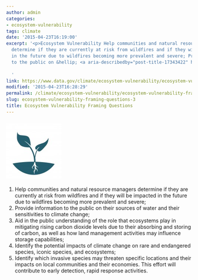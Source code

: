 ```yaml
---
author: admin
categories:
- ecosystem-vulnerability
tags: climate
date: '2015-04-23T16:19:00'
excerpt: '<p>Ecosystem Vulnerability Help communities and natural resource managers
  determine if they are currently at risk from wildfires and if they will be impacted
  in the future due to wildfires becoming more prevalent and severe; Provide information
  to the public on &hellip; <a aria-describedby="post-title-17343422" href="https://www.data.gov/climate/ecosystem-vulnerability/ecosystem-vulnerability-framing-questions/">Continued</a></p>

  '
link: https://www.data.gov/climate/ecosystem-vulnerability/ecosystem-vulnerability-framing-questions/
modified: '2015-04-23T16:28:29'
permalink: /climate/ecosystem-vulnerability/ecosystem-vulnerability-framing-questions/
slug: ecosystem-vulnerability-framing-questions-3
title: Ecosystem Vulnerability Framing Questions
---
```


### ![toolkit_eco](/img/toolkit_eco-150x150.jpg)

1. Help communities and natural resource managers determine if they are currently at risk from wildfires and if they will be impacted in the future due to wildfires becoming more prevalent and severe;
2. Provide information to the public on their sources of water and their sensitivities to climate change;
3. Aid in the public understanding of the role that ecosystems play in mitigating rising carbon dioxide levels due to their absorbing and storing of carbon, as well as how land management activities may influence storage capabilities;
4. Identify the potential impacts of climate change on rare and endangered species, iconic species, and ecosystems;
5. Identify which invasive species may threaten specific locations and their impacts on local communities and their economies. This effort will contribute to early detection, rapid response activities.


